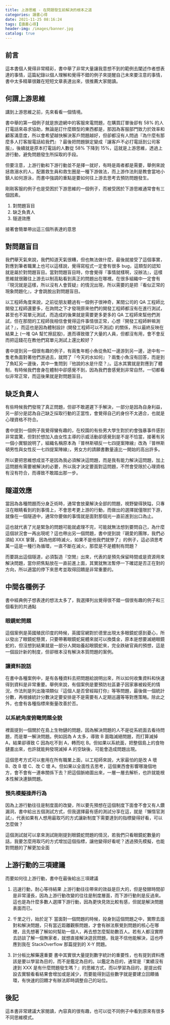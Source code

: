 ```yaml
---
title: 上游思維 - 在問題發生前解決的根本之道
categories: 讀書心得
date: 2021-11-25 08:16:24
tags: [讀書心得]
header-img: /images/banner.jpg
catalog: true
---
```

## 前言

這本書個人覺得非常精彩，書中舉了非常大量讓我意想不到的範例去闡述作者想表達的事情，這篇紀錄以個人理解和覺得不錯的例子來提醒自己未來要注意的事情，書中太多精華很難在短短文章表達出來，很推薦大家閱讀。

## 何謂上游思維

講到上游思維之前，先來看看一個情境。

書中舉的第一個例子就是旅遊網中的客服來電問題，在購買訂單後卻有 58% 的人打電話來尋求協助，無論是訂什麼類型的東西都是，那因為客服部門致力於效率和顧客滿意度，所以會希望越快解決客戶問題越好，但卻都沒有人問過『為什麼有那麼多人打客服電話給我們』？最後把問題鎖定變成『讓客戶不必打電話到公司客服』，後續就是原本打電話的人數從 58% 下降到 15%，這就是上游思維，透過上游行動，避免問題發生所採取的手段。

但要注意，上游行動和下游行動並不是擇一就好，有時是兩者都是需要，舉例來說拯救溺水的人，配置救生員和救生圈是一種下游做法，而上游作法則是教會當地小鎮人如何游泳，而書中強調的重點是要如何往上游去思考去預防問題發生。

剛剛客服的例子也是受困於下游思維的一個例子，而被受困於下游思維通常會有三個因素。

1. 對問題盲目
2. 缺乏負責人
3. 隧道效應

接著會簡單帶出這三個所表達的意思

## 對問題盲目

我們舉天氣來說，我們知道天氣很糟，但也無法做什麼，最後就接受了這個事實，對應到筆者職業上也可以這樣說，覺得寫程式一定會有很多 bug，這類型的認知就是屬於對問題盲目。當對問題盲目時，你會覺得『事情就樣啊，沒辦法』，這樣思維就很難往上游去以制高點看到真正的問題出在哪裡。在很多組織中一定會有『現況就是這樣，所以沒有人會質疑』的情況出現，所以需要的是把『看似正常的現象問題化』，才會跳脫出對問題盲目。

以工程師角度來說，之前從朋友聽過有一個例子很神奇，某間公司的 QA 工程師比開發工程師還要多，在詢問之下才發現原來他們的開發工程師都沒有在進行測試，甚至也不寫單元測試，而造成的後果就是需要更多更多的 QA 工程師來幫他們測試，但在那間的工程師我相信會覺得這件事情很正常，心想『開發工程師幹嘛測試？』，而這也是因為體制設計 (開發工程師可以不測試) 的關係，所以最終反映在結果上 (一堆 QA 幫忙擦屁股)，進而導致徵了大量的人員，但都沒有用，會不會反而把這錢花在教他們寫單元測試上還比較好？

書中提到另一個很有趣的例子，有兩隻年輕小魚從魚缸一邊游到另一邊，途中有一隻老魚面對著他們游過去，就問了『今天的水如何』？兩隻小魚沒有回答，而是到了魚缸另一邊後，其中一隻問到『他說的水是什麼？』。這水其實就是對應到了體制，有時候我們會身在體制中卻感覺不到，因為我們會感覺到非常自然，一切都看似非常正常，而這後果就是對問題盲目。


## 缺乏負責人

有些時候我們發現了真正問題，但卻不敢遲遲下手解決，一部分是因為自身利益，另一部分是認為自己缺乏採取行動的正當性，會覺得自己的身份不太適合，也就是心理資格不符合。

書中提到一個例子我覺得蠻有趣的，在校園的有些男大學生對於約會強暴事件感到非常震驚，但對於想加入由女性主導的示威活動卻感覺到是不是不恰當，接著有另一個小實驗說明了，組織名稱原本為『普林斯頓反一七四提案陣線』改為『普林斯頓男性與女性反一七四提案陣線』，男女方的請願書數量遠比一開始的高出許多。

所以要把思維想成並不是因為我必須解決這問題，而是我有能力解決這問題，加上這問題有需要被解決的必要，所以我才決定要面對這問題，不然會受限於心理資格有沒有符合，而導致不敢踏出那一步。


## 隧道效應

當因為各種問題而分身乏術時，通常會放棄解決全部的問題，視野變得狹隘，只專注在眼睛看到的到事情上，不會思考更上游的行動，而做出的選擇就僅限於下游，就像在一個隧道中，通常你要做的事情就是面對那個光一直前進到出口為止。

這也就代表了光是緊急的問題可能就處理不完，可能就無法想到要問自己，為什麼這個狀況會一再出現呢？這也帶出另一個問題，書中提到說『親愛的團隊，我們必須給 XXX 掌聲，因為他即時滅火，如果不是他我們就慘了』的例子，這必須思考萬一這是一種行為循環，一直不斷在滅火，那麼是不是體制有問題？

而要跳出這個隧道，必須製造『空閒』出來，代表的是預先保留時間或是資源用來解決問題，當你把焦點放在一直前進上面，其實就無法暫停一下確認是否正在對的方向，所以適當的停下來思考並取得回饋是非常重要的。

## 中間各種例子

書中經典例子想表達的想法太多了，我選擇列出覺得很不錯一個很有趣的例子和三個看到的共通點


### 眼鏡蛇問題

這個案例是英國殖民印度的時候，英國官網對於德里出現太多眼鏡蛇感到憂心，所以發出了眼鏡蛇懸賞，只要帶著眼鏡蛇屍體來就可以換獎金，原本是想要滅絕眼鏡蛇的，但沒想到結果就是一部分人開始養起眼鏡蛇來，完全跌破官員的預想，這是一個設計新的制度，但卻根本沒有解決本質問題的案例。


### 讓資料說話

在書中各種案例中，是有各種資料去把問題給說明出來，所以如何收集資料和快速得到資料是非常重要。舉例來說，有個案例是要預防社區妻子因家暴被殺死的情況，作法則是列出幾項類似『這個人是否曾經毆打你』等等問題，最後做一個統計分數，再根據統計分數決定要安排是不是需要有人定期巡邏等等對應策略。除此之外，也會有各種指標來衡量改善於否。


### 以系統角度俯瞰問題全貌

裡面提到一個關於在島上生物鏈的問題，因為解決問題的人不是從系統面去看待問題，而是單一解決問題。例如因為 A 太多，導致 B 面臨滅絕問題，而打算滅掉 A，結果卻導致 C 因為吃不到 A，轉而吃 B。但如果以系統面，把整個島上的食物鏈畫出來，也許就能夠發現滅掉 A 的空缺後，可能會造成問題出現。

這個思考方式可以套用在所有職業上面，以工程師來說，大家最怕的是改 A 壞 B、改 B 壞 C、改 C 壞 A，但如果以全面性去思考，這個東西會影響哪幾個地方，會不會有一連串關係下去？把這個脈絡圖出來，一層一層去解析，也許就能根本性解決連鎖問題。


### 預先模擬操弄行為

因為上游行動往往是制度面的改變，所以要先預想在這個制度下面會不會又有人鑽漏洞，書中給出五個測試方式，但我選擇最有感的測試分享在這，就是『懶惰官測試』，代表如果有人想用最取巧的方式讓新制度下需要達到的指標變得好看，可以怎麼做？

這個測試就可以拿來測試剛剛提到眼鏡蛇問題的情況，若我們只看眼鏡蛇數量的話，我要怎麼用取巧的方式增加這個指標，讓他變得好看呢？透過預先模擬，也能對問題的了解更加全面


## 上游行動的三項建議

而要如何往上游行動，書中在最後給出三項建議

1. 迅速行動，耐心等待結果
    上游行動往往帶來的效益是巨大的，但是發酵時間卻是非常漫長，因為上游行動改變的往往是制度層面，而下游行動則是反過來。這也是為什麼多數人選擇下游行動，因為更快見效比較有感，但就是解決問題表面而已。


2. 千里之行，始於足下
    當面對一個問題的時候，投身到這個問題之中，實際去面對和解決問題，只有當近距離觀察問題，才會有辦法察覺到問題的核心在哪裡，且先想著了解如何幫助一個人，再去想怎麼幫助數百人。若有人都沒實際去訪談了解一個無家者，就想直接解決遊民問題，我是不信他能解決，這也呼應到我在 StackOverflow 那篇提到的 X-Y 問題。

3. 計分板比解藥還重要
    書中其實很大量提到數字統計的重要性，也有提到資料應該是要以學習為目的，而不是鑑定為目的。以鑑定為目的，通常是『業績沒有達到 XXX 是有什麼問題發生嗎？』的思維方式，而以學習為目的，是提出假設去實驗看看結果會增加或是減少，而要能得到這些數字就是要建立回饋循環，有快速的回饋才有辦法即時調整自己的站位。

## 後記

這本書非常建議大家閱讀，內容真的很有趣，也可以從不同例子中看到原來有很多不同思維模式。